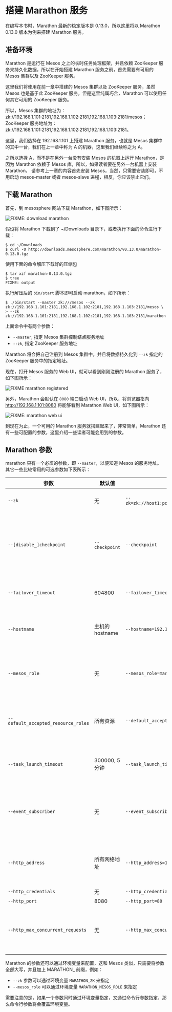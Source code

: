 # 搭建 Marathon 服务

在编写本书时，Marathon 最新的稳定版本是 0.13.0，所以这里将以 Marathon 0.13.0
版本为例来搭建 Marathon 服务。

## 准备环境

Marathon 是运行在 Mesos 之上的长时任务处理框架，并且依赖 ZooKeeper
服务来持久化数据，所以在开始搭建 Marathon 服务之前，首先需要有可用的 Mesos
集群以及 ZooKeeper 服务。

这里我们将使用在前一章中搭建的 Mesos 集群以及 ZooKeeper 服务，虽然 Mesos
也是基于此 ZooKeeper 服务，但是这里纯属巧合，Marathon 可以使用任何其它可用的
ZooKeeper 服务。

所以，Mesos 集群的地址为：
zk://192.168.1.101:2181,192.168.1.102:2181,192.168.1.103:2181/mesos；
ZooKeeper 服务地址为：
zk://192.168.1.101:2181,192.168.1.102:2181,192.168.1.103:2181。

这里，我们选择在 192.168.1.101 上搭建 Marathon 服务，也就是 Mesos
集群中的其中一台，我们在上一章中称为 A 的机器，这里我们继续称之为 A。

之所以选择 A，而不是在另外一台没有安装 Mesos 的机器上运行 Marathon，是因为
Marathon 依赖于 Mesos 库，所以，如果读者要在另外一台机器上安装 Marathon，
请参考上一章的内容首先安装 Mesos，当然，只需要安装即可，不用启动 mesos-master
或者 mesos-slave 进程，相反，你应该禁止它们。

## 下载 Marathon

首先，到 mesosphere 网站下载 Marathon，如下图所示：

![FIXME: download marathon]()

假设将 Marathon 下载到了 ~/Downloads 目录下，或者执行下面的命令进行下载：

```
$ cd ~/Downloads
$ curl -O http://downloads.mesosphere.com/marathon/v0.13.0/marathon-0.13.0.tgz
```

使用下面的命令解压下载好的压缩包

```
$ tar xzf marathon-0.13.0.tgz
$ tree
FIXME: output
```

执行解压后的 `bin/start` 脚本即可启动 marathon，如下所示：

```
$ ./bin/start --master zk:///mesos --zk zk://192.168.1.101:2181,192.168.1.102:2181,192.168.1.103:2181/mesos \
> --zk zk://192.168.1.101:2181,192.168.1.102:2181,192.168.1.103:2181/marathon
```

上面命令中有两个参数：

  - `--master`, 指定 Mesos 集群控制结点服务地址
  - `--zk`, 指定 ZooKeeper 服务地址

Marathon 将会把自己注册到 Mesos 集群中，并且将数据持久化到 `--zk` 指定的
ZooKeeper 服务中的指定地址。

现在，打开 Mesos 服务的 Web UI，就可以看到刚刚注册的 Marathon
服务了，如下图所示：

![FIXME marathon registered]()

另外，Marathon 会默认在 `8080` 端口启动 Web UI，所以，将浏览器指向
http://192.168.1.101:8080 将能够看到 Marathon Web UI，如下图所示：

![FIXME: marathon web ui]()

到现在为止，一个可用的 Marathon 服务就搭建起来了，非常简单，Marathon
还有一些可配置的参数，这里介绍一些读者可能会用到的参数。

## Marathon 参数

marathon 只有一个必须的参数，即 `--master`，以便知道 Mesos 的服务地址。
其它一些比较常用的可选参数如下表所示：

参数                     |默认值                    |示例                     |含义
------------------------|-------------------------|-------------------------|-----
`--zk` | 无 | `--zk=zk://host1:port1,host2:port2,host3:port3/path` | 指定 ZooKeeper 服务地址，指定后 marathon 将会使用 ZooKeeper 作为持久化存储后端
`--[disable_]checkpoint`|`--checkpoint`           |`--checkpoint `          |是否开启任务 checkpoint， 开启 checkpoint 后，在 mesos-slave 重启或者 marathon failover 期间，任务会继续运行；注意：开启 checkpoint 必须在 mesos-slave 相应地开启 checkpoint，如果关闭，则任务会在 mesos-slave 重启或者 marathon failover 期间失败
`--failover_timeout` | 604800 | `--failover_timeout=86400` | 设置 mesos-master 允许 marathon failover 的时间，如果 marathon 没有在此时间内恢复，mesos 将删除 marathon 的任务
`--hostname` |主机的 hostname | `--hostname=192.168.1.101` | 如果你的机器主机名没有被正确配置，很可能需要手动指定，否则可能导致 marathon 不能和 mesos 通信，或者不能和其它 marathon 服务实例通信
`--mesos_role` | 无 | `--mesos_role=marathon` | 设置其在 mesos 中的 role，mesos 的资源预留和共享机制建立在 role 之上，默认不指定 role 的框架具有的 role 为 `*`，表示使用共享资源，注意：这里指定的 role 必须是在 mesos-master 中指定的 `roles` 中的值
`--default_accepted_resource_roles` | 所有资源 | `--default_accepted_resource_roles=marathon` | 接受具有指定 role 类型的资源，注意，所有资源类型都必须具有指定 role，例如：cpus(marathon):20;mem(*):20480; 将不被接受，因为内存只有 `*` 资源，而没有 `marathon` 资源
`--task_launch_timeout` |300000, 5 分钟| `--task_launch_timeout=1800000` |设置任务启动时间，也就是从提交任务到任务进入 RUNNING 的时间，通常来说，如果需要进行比较长的准备时间，需要将该值增大，例如：从 docker-registry 下载镜像
`--event_subscriber` | 无 | `--event_subscriber=http_callback` | 设置开启的事件订阅模块，目前只支持 `http_callback` 一种类型，开启后，marathon 将接受用户的事件订阅，并且相应地在发生事件时，回调注册的 http_callback，并且将事件内容以 JSON 的方式传递给 http_callbak
`--http_address` | 所有网络地址 | `--http_address=192.168.1.101` | 监听的网络地址，通常来说，Linux 系统中都会有一个本地回环 IP: 127.0.0.1，往往映射到主机名 localhost，只能通过本机访问，另外，还有至少一张配置好的网卡和其它主机通信，例如：192.168.1.101
`--http_credentials` | 无 | `--http_credentials=admin:adminpass` | marathon basic auth 的用户名和密码
`--http_port` | 8080 | `--http_port=80` | marathon 服务监听的端口
`--http_max_concurrent_requests` | 无 | `--http_max_concurrent_requests=100` | 最大并发请求数，当请求队列超过该值时，直接返回 503 错误代码，如果 marathon 服务并发很大，那么为了避免服务不稳定或出现故障，最好设置该值，以便客户端收到失败返回后重试

Marathon 的参数还可以通过环境变量来配置，这和 Mesos 类似，只需要将参数全部大写，并且加上 MARATHON_ 前缀，例如：

- `--zk` 参数可以通过环境变量 `MARATHON_ZK` 来指定
- `--mesos_role` 可以通过环境变量 `MARATHON_MESOS_ROLE` 来指定

需要注意的是，如果一个参数同时通过环境变量指定，又通过命令行参数指定，那么命令行参数将会覆盖环境变量。
